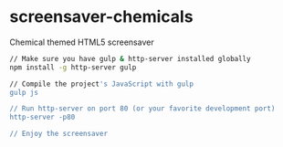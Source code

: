 # screensaver-chemicals
Chemical themed HTML5 screensaver

```sh
// Make sure you have gulp & http-server installed globally
npm install -g http-server gulp

// Compile the project's JavaScript with gulp
gulp js

// Run http-server on port 80 (or your favorite development port)
http-server -p80

// Enjoy the screensaver
```
